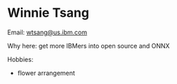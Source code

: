 # Winnie Tsang 

Email: wtsang@us.ibm.com

Why here: get more IBMers into open source and ONNX

Hobbies:
* flower arrangement
